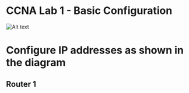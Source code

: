 # CCNA Lab 1 - Basic Configuration
<img
  src="/path/to/1.png"
  alt="Alt text"
  title="Optional title"
  style="display: inline-block; margin: 0 auto; max-width: 300px">
# Configure IP addresses as shown in the diagram
## Router 1


